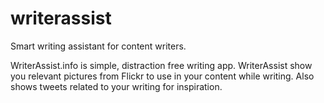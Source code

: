 # writerassist
Smart writing assistant for content writers.

WriterAssist.info is simple, distraction free writing app. WriterAssist show you
relevant pictures from Flickr to use in your content while writing. Also shows
tweets related to your writing for inspiration.
